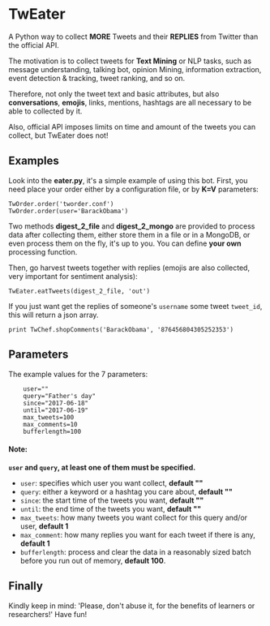 # TwEater
A Python way to collect **MORE** Tweets and their **REPLIES** from Twitter than the official API.

The motivation is to collect tweets for **Text Mining** or NLP tasks, such as message understanding, talking bot, opinion Mining, information extraction, event detection & tracking, tweet ranking, and so on.

Therefore, not only the tweet text and basic attributes, but also **conversations**, **emojis**, links, mentions, hashtags are all necessary to be able to collected by it.

Also, official API imposes limits on time and amount of the tweets you can collect, but TwEater does not!

## Examples
Look into the **eater.py**, it's a simple example of using this bot.
First, you need place your order either by a configuration file, or by **K=V** parameters:
```
TwOrder.order('tworder.conf')
TwOrder.order(user='BarackObama')
```
Two methods **digest_2_file** and **digest_2_mongo** are provided to process data after collecting them, either store them in a file or in a MongoDB, or even process them on the fly, it's up to you. You can define **your own** processing function.

Then, go harvest tweets together with replies (emojis are also collected, very important for sentiment analysis):
```
TwEater.eatTweets(digest_2_file, 'out')
```
If you just want get the replies of someone's `username` some tweet `tweet_id`, this will return a json array.
```
print TwChef.shopComments('BarackObama', '876456804305252353')
```

## Parameters
The example values for the 7 parameters:
```
    user=""
    query="Father's day"
    since="2017-06-18"
    until="2017-06-19"
    max_tweets=100
    max_comments=10
    bufferlength=100
```

#### Note:
**`user` and `query`, at least one of them must be specified.**
  - `user`: specifies which user you want collect, **default ""**
  - `query`: either a keyword or a hashtag you care about, **default ""**
  - `since`: the start time of the tweets you want, **default ""**
  - `until`: the end time of the tweets you want, **default ""**
  - `max_tweets`: how many tweets you want collect for this query and/or user, **default 1**
  - `max_comment`: how many replies you want for each tweet if there is any, **default 1**
  - `bufferlength`: process and clear the data in a reasonably sized batch before you run out of memory, **default 100**.

## Finally
Kindly keep in mind: 'Please, don't abuse it, for the benefits of learners or researchers!'
Have fun!
